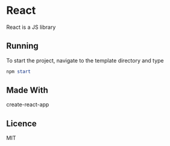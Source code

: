 # React

React is a JS library 



## Running

To start the project, navigate to the template directory and type

```powershell
npm start
```



## Made With

create-react-app



## Licence

MIT
